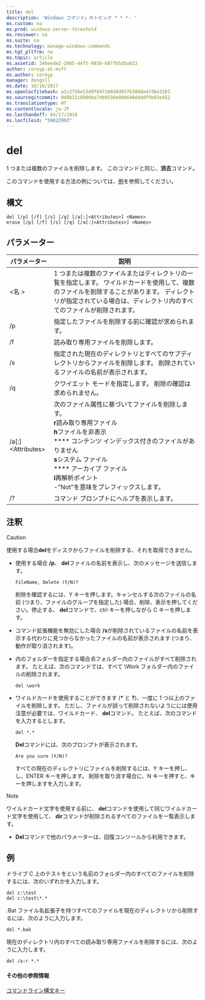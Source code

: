 ```yaml
---
title: del
description: 'Windows コマンド」のトピック * * *- '
ms.custom: na
ms.prod: windows-server-threshold
ms.reviewer: na
ms.suite: na
ms.technology: manage-windows-commands
ms.tgt_pltfrm: na
ms.topic: article
ms.assetid: 346eede2-2085-44f5-9936-6877b5d5a833
author: coreyp-at-msft
ms.author: coreyp
manager: dongill
ms.date: 10/16/2017
ms.openlocfilehash: a1c2756e53d9f047160ddd037b3868e47d6e3181
ms.sourcegitcommit: 0d0b32c8986ba7db9536e0b8648d4ddf9b03e452
ms.translationtype: HT
ms.contentlocale: ja-JP
ms.lasthandoff: 04/17/2019
ms.locfileid: "59822993"
---
```

# <a name="del"></a>del



1 つまたは複数のファイルを削除します。 このコマンドと同じ、**消去**コマンド。

このコマンドを使用する方法の例については、[例](#BKMK_examples)を参照してください。

## <a name="syntax"></a>構文

```
del [/p] [/f] [/s] [/q] [/a[:]<Attributes>] <Names>
erase [/p] [/f] [/s] [/q] [/a[:]<Attributes>] <Names>
```

## <a name="parameters"></a>パラメーター

|パラメーター|説明|
|---------|-----------|
|\<名 >|1 つまたは複数のファイルまたはディレクトリの一覧を指定します。 ワイルドカードを使用して、複数のファイルを削除することがあります。 ディレクトリが指定されている場合は、ディレクトリ内のすべてのファイルが削除されます。|
|/p|指定したファイルを削除する前に確認が求められます。|
|/f|読み取り専用ファイルを削除します。|
|/s|指定された現在のディレクトリとすべてのサブディレクトリからファイルを削除します。 削除されているファイルの名前が表示されます。|
|/q|クワイエット モードを指定します。 削除の確認は求められません。|
|/a[:]\<Attributes>|次のファイル属性に基づいてファイルを削除します。</br>**r**読み取り専用ファイル</br>**h**ファイルを非表示</br>**** コンテンツ インデックス付きのファイルがありません</br>**s**システム ファイル</br>**** アーカイブ ファイル</br>**l**再解析ポイント</br>-"Not"を意味をプレフィックスします。|
|/?|コマンド プロンプトにヘルプを表示します。|

## <a name="remarks"></a>注釈

> [!CAUTION]
> 使用する場合**del**をディスクからファイルを削除する、それを取得できません。
-   使用する場合 **/p**、 **del**ファイルの名前を表示し、次のメッセージを送信します。

    `FileName, Delete (Y/N)?`

    削除を確認するには、Y キーを押します。キャンセルする次のファイルの名前 (つまり、ファイルのグループを指定した) 場合、削除、表示を押してください。停止する、 **del**コマンドで、ctrl キーを押しながら C キーを押します。
-   コマンド拡張機能を無効にした場合 **/s**が削除されているファイルの名前を表示する代わりに見つからなかったファイルの名前が表示されます (つまり、動作が取り消されます)。
-   内のフォルダーを指定する場合*名*フォルダー内のファイルがすべて削除されます。 たとえば、次のコマンドでは、すべて \Work フォルダー内のファイルの削除されます。  
    ```
    del \work
    ```  
-   ワイルドカードを使用することができます (**&#42;** と **?**)、一度に 1 つ以上のファイルを削除します。 ただし、ファイルが誤って削除されないようにには使用注意が必要では、ワイルドカード、 **del**コマンド。 たとえば、次のコマンドを入力するとします。  
    ```
    del *.*
    ```  
    **Del**コマンドには、次のプロンプトが表示されます。

    `Are you sure (Y/N)?`

    すべての現在のディレクトリにファイルを削除するには、Y キーを押し、し、ENTER キーを押します。 削除を取り消す場合に、N キーを押すと、キーを押しますを入力します。

> [!NOTE]
> ワイルドカード文字を使用する前に、 **del**コマンドを使用して同じワイルドカード文字を使用して、 **dir**コマンドが削除されるすべてのファイルを一覧表示します。
-   **Del**コマンドで他のパラメーターは、回復コンソールから利用できます。

## <a name="BKMK_examples"></a>例

ドライブ C 上のテストをという名前のフォルダー内のすべてのファイルを削除するには、次のいずれかを入力します。
```
del c:\test
del c:\test\*.*
```
.Bat ファイル名拡張子を持つすべてのファイルを現在のディレクトリから削除するには、次のように入力します。
```
del *.bak
```
現在のディレクトリ内のすべての読み取り専用ファイルを削除するには、次のように入力します。
```
del /a:r *.*
```

#### <a name="additional-references"></a>その他の参照情報

[コマンドライン構文キー](command-line-syntax-key.md)